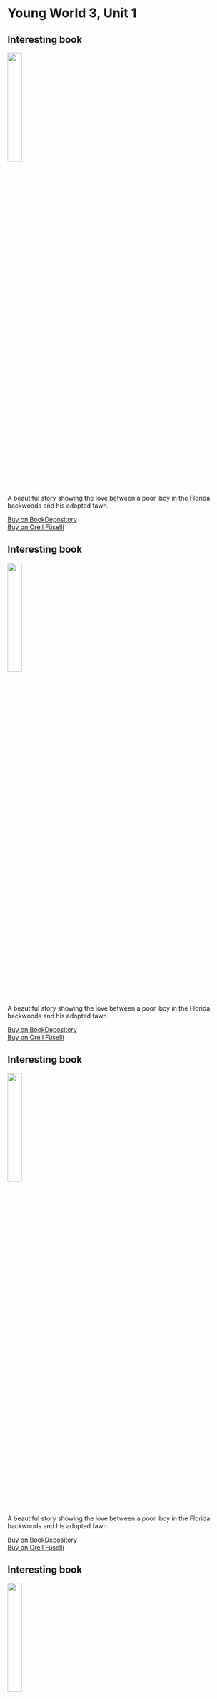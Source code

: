 # Young World 3, Unit 1 

## Interesting book

<img src="https://i.imgur.com/9byDLFn.png" width="25%" />

A beautiful story showing the love between a poor iboy in the Florida backwoods and his adopted fawn.

<a href="https://www.bookdepository.com/Yearling-Marjorie-Kinnan-Rawlings/9780689846236?ref=grid-view&qid=1654272403026&sr=1-2">Buy on BookDepository</a>  
<a href="https://www.orellfuessli.ch/shop/home/artikeldetails/A1001523331">Buy on Orell Füselli</a>

## Interesting book

<img src="https://i.imgur.com/9byDLFn.png" width="25%" />

A beautiful story showing the love between a poor iboy in the Florida backwoods and his adopted fawn.

<a href="https://www.bookdepository.com/Yearling-Marjorie-Kinnan-Rawlings/9780689846236?ref=grid-view&qid=1654272403026&sr=1-2">Buy on BookDepository</a>  
<a href="https://www.orellfuessli.ch/shop/home/artikeldetails/A1001523331">Buy on Orell Füselli</a>

## Interesting book

<img src="https://i.imgur.com/9byDLFn.png" width="25%" />

A beautiful story showing the love between a poor iboy in the Florida backwoods and his adopted fawn.

<a href="https://www.bookdepository.com/Yearling-Marjorie-Kinnan-Rawlings/9780689846236?ref=grid-view&qid=1654272403026&sr=1-2">Buy on BookDepository</a>  
<a href="https://www.orellfuessli.ch/shop/home/artikeldetails/A1001523331">Buy on Orell Füselli</a>

## Interesting book

<img src="https://i.imgur.com/9byDLFn.png" width="25%" />

A beautiful story showing the love between a poor iboy in the Florida backwoods and his adopted fawn.

<a href="https://www.bookdepository.com/Yearling-Marjorie-Kinnan-Rawlings/9780689846236?ref=grid-view&qid=1654272403026&sr=1-2">Buy on BookDepository</a>  
<a href="https://www.orellfuessli.ch/shop/home/artikeldetails/A1001523331">Buy on Orell Füselli</a>
<!--stackedit_data:
eyJoaXN0b3J5IjpbMTY5NjE5NzMwMV19
-->
